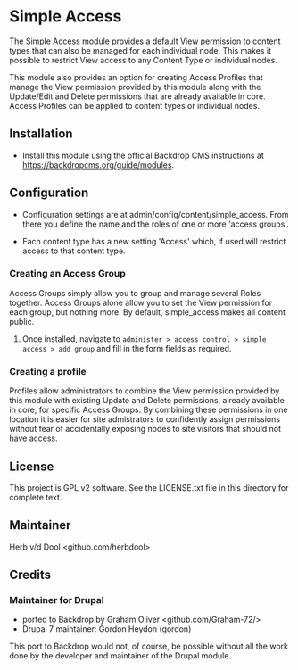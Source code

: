 # Simple Access

The Simple Access module provides a default View permission to content 
types that can also be managed for each individual node. This makes it
possible to restrict View access to any Content Type or individual nodes. 

This module also provides an option for creating Access Profiles that 
manage the View permission provided by this module along with the 
Update/Edit and Delete permissions that are already available in core.
Access Profiles can be applied to content types or individual nodes.

## Installation

- Install this module using the official Backdrop CMS instructions at
  <https://backdropcms.org/guide/modules>.

## Configuration

- Configuration settings are at admin/config/content/simple_access.
  From there you define the name and the roles of one or more
  'access groups'.

- Each content type has a new setting 'Access' which, if used
  will restrict access to that content type.

### Creating an Access Group

Access Groups simply allow you to group and manage several Roles 
together. Access Groups alone allow you to set the View permission for
each group, but nothing more. By default, simple_access makes all 
content public.

1. Once installed, navigate to `administer > access control > simple access > add group`
   and fill in the form fields as required.

### Creating a profile

Profiles allow administrators to combine the View permission provided by
this module with existing Update and Delete permissions, already available 
in core, for specific Access Groups. By combining these permissions in 
one location it is easier for site admistrators to confidently assign 
permissions without fear of accidentally exposing nodes to site visitors 
that should not have access.

## License

This project is GPL v2 software. See the LICENSE.txt file in this
directory for complete text.

## Maintainer

Herb v/d Dool <github.com/herbdool>

## Credits

### Maintainer for Drupal

- ported to Backdrop by Graham Oliver <github.com/Graham-72/>
- Drupal 7 maintainer: Gordon Heydon (gordon)

This port to Backdrop would not, of course, be possible without all
the work done by the developer and maintainer of the Drupal module.
